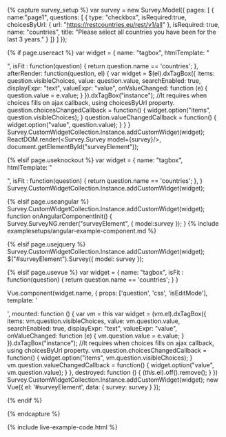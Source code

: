 
{% capture survey_setup %}
var survey = new Survey.Model({
    pages: [
        { name:"page1", questions: [
            { type: "checkbox", isRequired:true, choicesByUrl: { url: "https://restcountries.eu/rest/v1/all" }, isRequired: true, name: "countries", title: "Please select all countries you have been for the last 3 years." }
        ]}
    ]
});

{% if page.usereact %}
var widget = {
    name: "tagbox",
    htmlTemplate: "<div></div>",
    isFit : function(question) { return question.name == 'countries'; },
    afterRender: function(question, el) {
        var widget = $(el).dxTagBox({
            items: question.visibleChoices,
            value: question.value,
            searchEnabled: true,
            displayExpr: "text",
            valueExpr: "value",
            onValueChanged: function (e) {
                question.value = e.value;
            }
        }).dxTagBox("instance");
        //It requires when choices fills on ajax callback, using choicesByUrl property.
        question.choicesChangedCallback = function() {
            widget.option("items", question.visibleChoices);
        }
        question.valueChangedCallback = function() {
            widget.option("value", question.value);
        }
    }
}
Survey.CustomWidgetCollection.Instance.addCustomWidget(widget);
ReactDOM.render(<Survey.Survey model={survey}/>, document.getElementById("surveyElement"));

{% elsif page.useknockout %}
var widget = {
    name: "tagbox",
    htmlTemplate: "<div data-bind='dxTagBox: { items: question.koVisibleChoices, value: question.koValue, searchEnabled: true, displayExpr: \"text\", valueExpr: \"value\" }'></div>",
    isFit : function(question) { return question.name == 'countries'; },
}
Survey.CustomWidgetCollection.Instance.addCustomWidget(widget);

{% elsif page.useangular %}
Survey.CustomWidgetCollection.Instance.addCustomWidget(widget);
function onAngularComponentInit() {
    Survey.SurveyNG.render("surveyElement", {
        model:survey
    });
}
{% include examplesetups/angular-example-component.md %}

{% elsif page.usejquery %}
Survey.CustomWidgetCollection.Instance.addCustomWidget(widget);
$("#surveyElement").Survey({
    model: survey
});

{% elsif page.usevue %}
var widget = {
    name: "tagbox",
    isFit : function(question) { return question.name == 'countries'; }
}

Vue.component(widget.name, {
    props: ['question', 'css', 'isEditMode'],
    template: '<div></div>',
    mounted: function () {
        var vm = this
        var widget = $(vm.$el).dxTagBox({
            items: vm.question.visibleChoices,
            value: vm.question.value,
            searchEnabled: true,
            displayExpr: "text",
            valueExpr: "value",
            onValueChanged: function (e) {
                vm.question.value = e.value;
            }
        }).dxTagBox("instance");
        //It requires when choices fills on ajax callback, using choicesByUrl property.
        vm.question.choicesChangedCallback = function() {
            widget.option("items", vm.question.visibleChoices);
        }
        vm.question.valueChangedCallback = function() {
            widget.option("value", vm.question.value);
        }
    },
    destroyed: function () {
        $(this.$el).off().remove();
    }
})
Survey.CustomWidgetCollection.Instance.addCustomWidget(widget);
new Vue({ el: '#surveyElement', data: { survey: survey } });

{% endif %}


{% endcapture %}

{% include live-example-code.html %}

